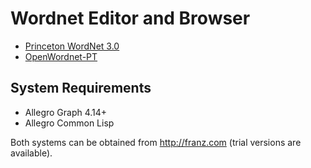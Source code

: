 
# Wordnet Editor and Browser

- [Princeton WordNet 3.0](http://wordnet.princeton.edu)
- [OpenWordnet-PT](http://github.com/arademaker/wordnet-br)

## System Requirements

- Allegro Graph 4.14+
- Allegro Common Lisp

Both systems can be obtained from http://franz.com (trial versions are
available).
